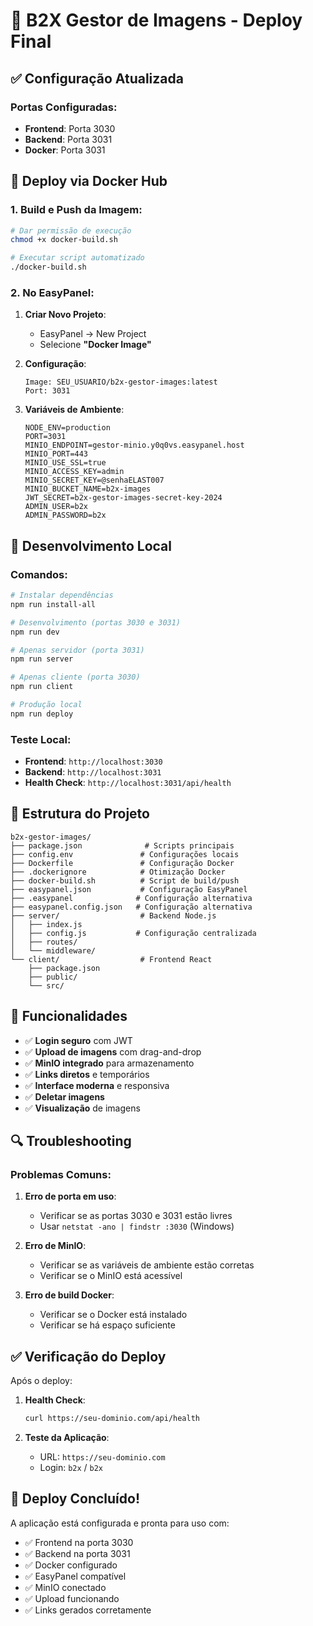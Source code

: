 # 🚀 B2X Gestor de Imagens - Deploy Final

## ✅ Configuração Atualizada

### **Portas Configuradas:**

- **Frontend**: Porta 3030
- **Backend**: Porta 3031
- **Docker**: Porta 3031

## 🐳 Deploy via Docker Hub

### **1. Build e Push da Imagem:**

```bash
# Dar permissão de execução
chmod +x docker-build.sh

# Executar script automatizado
./docker-build.sh
```

### **2. No EasyPanel:**

1. **Criar Novo Projeto**:

   - EasyPanel → New Project
   - Selecione **"Docker Image"**

2. **Configuração**:

   ```
   Image: SEU_USUARIO/b2x-gestor-images:latest
   Port: 3031
   ```

3. **Variáveis de Ambiente**:
   ```
   NODE_ENV=production
   PORT=3031
   MINIO_ENDPOINT=gestor-minio.y0q0vs.easypanel.host
   MINIO_PORT=443
   MINIO_USE_SSL=true
   MINIO_ACCESS_KEY=admin
   MINIO_SECRET_KEY=@senhaELAST007
   MINIO_BUCKET_NAME=b2x-images
   JWT_SECRET=b2x-gestor-images-secret-key-2024
   ADMIN_USER=b2x
   ADMIN_PASSWORD=b2x
   ```

## 🔧 Desenvolvimento Local

### **Comandos:**

```bash
# Instalar dependências
npm run install-all

# Desenvolvimento (portas 3030 e 3031)
npm run dev

# Apenas servidor (porta 3031)
npm run server

# Apenas cliente (porta 3030)
npm run client

# Produção local
npm run deploy
```

### **Teste Local:**

- **Frontend**: `http://localhost:3030`
- **Backend**: `http://localhost:3031`
- **Health Check**: `http://localhost:3031/api/health`

## 📁 Estrutura do Projeto

```
b2x-gestor-images/
├── package.json              # Scripts principais
├── config.env               # Configurações locais
├── Dockerfile               # Configuração Docker
├── .dockerignore            # Otimização Docker
├── docker-build.sh          # Script de build/push
├── easypanel.json           # Configuração EasyPanel
├── .easypanel              # Configuração alternativa
├── easypanel.config.json   # Configuração alternativa
├── server/                  # Backend Node.js
│   ├── index.js
│   ├── config.js           # Configuração centralizada
│   ├── routes/
│   └── middleware/
└── client/                  # Frontend React
    ├── package.json
    ├── public/
    └── src/
```

## 🎯 Funcionalidades

- ✅ **Login seguro** com JWT
- ✅ **Upload de imagens** com drag-and-drop
- ✅ **MinIO integrado** para armazenamento
- ✅ **Links diretos** e temporários
- ✅ **Interface moderna** e responsiva
- ✅ **Deletar imagens**
- ✅ **Visualização** de imagens

## 🔍 Troubleshooting

### **Problemas Comuns:**

1. **Erro de porta em uso**:

   - Verificar se as portas 3030 e 3031 estão livres
   - Usar `netstat -ano | findstr :3030` (Windows)

2. **Erro de MinIO**:

   - Verificar se as variáveis de ambiente estão corretas
   - Verificar se o MinIO está acessível

3. **Erro de build Docker**:
   - Verificar se o Docker está instalado
   - Verificar se há espaço suficiente

## ✅ Verificação do Deploy

Após o deploy:

1. **Health Check**:

   ```bash
   curl https://seu-dominio.com/api/health
   ```

2. **Teste da Aplicação**:
   - URL: `https://seu-dominio.com`
   - Login: `b2x` / `b2x`

## 🎉 Deploy Concluído!

A aplicação está configurada e pronta para uso com:

- ✅ Frontend na porta 3030
- ✅ Backend na porta 3031
- ✅ Docker configurado
- ✅ EasyPanel compatível
- ✅ MinIO conectado
- ✅ Upload funcionando
- ✅ Links gerados corretamente

